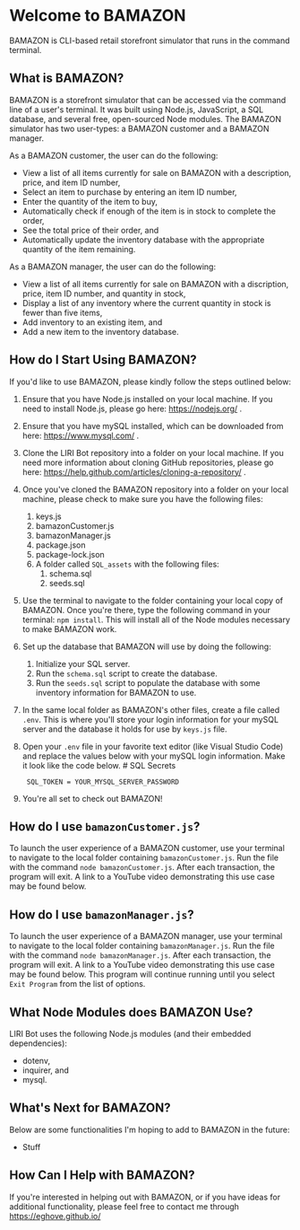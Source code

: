 # Welcome to BAMAZON
BAMAZON is CLI-based retail storefront simulator that runs in the command terminal.

## What is BAMAZON?
BAMAZON is a storefront simulator that can be accessed via the command line of a user's terminal. It was built using Node.js, JavaScript, a SQL database, and several free, open-sourced Node modules. The BAMAZON simulator has two user-types: a BAMAZON customer and a BAMAZON manager.

As a BAMAZON customer, the user can do the following:
* View a list of all items currently for sale on BAMAZON with a description, price, and item ID number,
* Select an item to purchase by entering an item ID number, 
* Enter the quantity of the item to buy,
* Automatically check if enough of the item is in stock to complete the order,
* See the total price of their order, and
* Automatically update the inventory database with the appropriate quantity of the item remaining.

As a BAMAZON manager, the user can do the following:
* View a list of all items currently for sale on BAMAZON with a discription, price, item ID number, and quantity in stock,
* Display a list of any inventory where the current quantity in stock is fewer than five items,
* Add inventory to an existing item, and
* Add a new item to the inventory database.

## How do I Start Using BAMAZON?
If you'd like to use BAMAZON, please kindly follow the steps outlined below:
1. Ensure that you have Node.js installed on your local machine. If you need to install Node.js, please go here: https://nodejs.org/ .
1. Ensure that you have mySQL installed, which can be downloaded from here: https://www.mysql.com/ . 
1. Clone the LIRI Bot repository into a folder on your local machine. If you need more information about cloning GitHub repositories, please go here: https://help.github.com/articles/cloning-a-repository/ .
1. Once you've cloned the BAMAZON repository into a folder on your local machine, please check to make sure you have the following files:
    1. keys.js
    1. bamazonCustomer.js
    1. bamazonManager.js
    1. package.json
    1. package-lock.json
    1. A folder called `SQL_assets` with the following files:
        1. schema.sql
        1. seeds.sql
1. Use the terminal to navigate to the folder containing your local copy of BAMAZON. Once you're there, type the following command in your terminal: `npm install`. This will install all of the Node modules necessary to make BAMAZON work.
1. Set up the database that BAMAZON will use by doing the following:
    1. Initialize your SQL server.
    1. Run the `schema.sql` script to create the database.
    1. Run the `seeds.sql` script to populate the database with some inventory information for BAMAZON to use.
1. In the same local folder as BAMAZON's other files, create a file called `.env`. This is where you'll store your login information for your mySQL server and the database it holds for use by `keys.js` file.
1. Open your `.env` file in your favorite text editor (like Visual Studio Code) and replace the values below with your mySQL login information. Make it look like the code below.
        # SQL Secrets

        SQL_TOKEN = YOUR_MYSQL_SERVER_PASSWORD

1. You're all set to check out BAMAZON!

## How do I use `bamazonCustomer.js`?
To launch the user experience of a BAMAZON customer, use your terminal to navigate to the local folder containing `bamazonCustomer.js`. Run the file with the command `node bamazonCustomer.js`. After each transaction, the program will exit. A link to a YouTube video demonstrating this use case may be found below.

## How do I use `bamazonManager.js`?
To launch the user experience of a BAMAZON manager, use your terminal to navigate to the local folder containing `bamazonManager.js`. Run the file with the command `node bamazonManager.js`. After each transaction, the program will exit. A link to a YouTube video demonstrating this use case may be found below. This program will continue running until you select `Exit Program` from the list of options.

## What Node Modules does BAMAZON Use?
LIRI Bot uses the following Node.js modules (and their embedded dependencies):
* dotenv,
* inquirer, and
* mysql.

## What's Next for BAMAZON?
Below are some functionalities I'm hoping to add to BAMAZON in the future:
* Stuff

## How Can I Help with BAMAZON?
If you're interested in helping out with BAMAZON, or if you have ideas for additional functionality, please feel free to contact me through https://eghove.github.io/

